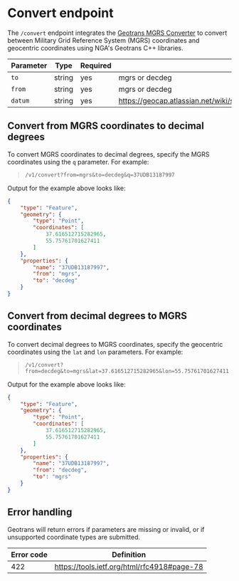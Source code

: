 # Convert endpoint

The `/convert` endpoint integrates the [Geotrans MGRS Converter](https://github.com/venicegeo/geotrans-mgrs-converter) to convert between Military Grid Reference System (MGRS) coordinates and geocentric coordinates using NGA's Geotrans C++ libraries.

Parameter | Type | Required | Accepted values
--- | --- | --- | ---
`to`| string | yes | mgrs or decdeg
`from` | string | yes | mgrs or decdeg
`datum` | string | yes | https://geocap.atlassian.net/wiki/spaces/ug/pages/7372992/Datums+and+coordinate+systems

## Convert from MGRS coordinates to decimal degrees

To convert MGRS coordinates to decimal degrees, specify the MGRS coordinates using the `q` parameter. For example:

> `/v1/convert?from=mgrs&to=decdeg&q=37UDB13187997`

Output for the example above looks like:

```json
{
    "type": "Feature",
    "geometry": {
        "type": "Point",
        "coordinates": [
            37.616512715282965,
            55.75761701627411
        ]
    },
    "properties": {
        "name": "37UDB13187997",
        "from": "mgrs",
        "to": "decdeg"
    }
}
```

## Convert from decimal degrees to MGRS coordinates

To convert decimal degrees to MGRS coordinates, specify the geocentric coordinates using the `lat` and `lon` parameters. For example:

> `/v1/convert?from=decdeg&to=mgrs&lat=37.616512715282965&lon=55.75761701627411`

Output for the example above looks like:

```json
{
    "type": "Feature",
    "geometry": {
        "type": "Point",
        "coordinates": [
            37.616512715282965,
            55.75761701627411
        ]
    },
    "properties": {
        "name": "37UDB13187997",
        "from": "decdeg",
        "to": "mgrs"
    }
}
```

## Error handling

Geotrans will return errors if parameters are missing or invalid, or if unsupported coordinate types are submitted.

Error code | Definition
--- | ---
422 | https://tools.ietf.org/html/rfc4918#page-78
